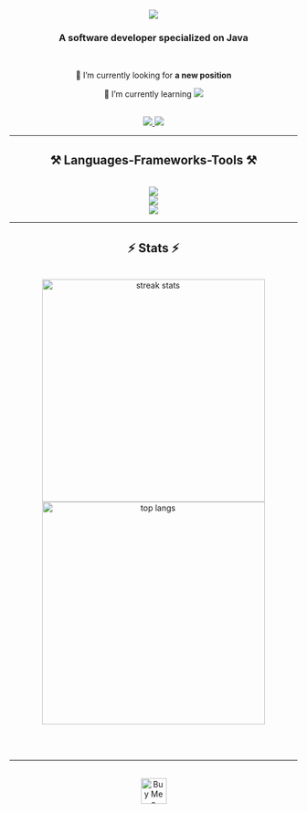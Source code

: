 <h1 align="center">
    <img src="https://readme-typing-svg.demolab.com?font=Ubuntu&weight=500&size=30&duration=2500&pause=1200&center=true&vCenter=true&random=false&width=500&height=70&lines=Hi+There!+%F0%9F%91%8B;I'm+Md+Zaki+Imam!;" />
</h1>

<h3 align="center">A software developer specialized on Java</h3>

<br/>

<div align="center">
 
 🔭 I’m currently looking for **a new position**
 
 🌱 I’m currently learning <img src="https://skillicons.dev/icons?i=aws,terraform" />

 </div>
 </br>
 
<div align="center"> 
  <a href="mailto:md.zaki.imam@outlook.com">
    <img src="https://img.shields.io/badge/Email-FF5722?style=for-the-badge&logo=gmail&logoColor=white" />
  </a>
  <a href="https://linkedin.com/in/md-zaki-imam" target="_blank">
    <img src="https://img.shields.io/badge/LinkedIn-0077B5?style=for-the-badge&logo=linkedin&logoColor=white" target="_blank" />
  </a>
</div>

 <hr/>
 
<h2 align="center">⚒️ Languages-Frameworks-Tools ⚒️</h2>
<br/>
<div align="center">
    <img src="https://skillicons.dev/icons?i=java,scala,spring,hibernate,kafka,rabbitmq,elasticsearch,docker,kubernetes,graphql,bash" />
</div>
<div align="center">
    <img src="https://skillicons.dev/icons?i=python,javascript,typescript,react,html,css,postgresql,mysql,mongodb" /><br>
</div>
<div align="center">
    <img src="https://skillicons.dev/icons?i=maven,jenkins,github,githubactions,gitlab,linux,idea,vscode" />
</div>

<hr/>

<h2 align="center">⚡ Stats ⚡</h2>
<br>
<div align=center>
  <img width=390 src="https://streak-stats.vercel.app/?user=nhf-zaki&count_private=true&theme=react&border_radius=10&size_weight=0.5&count_weight=0.5" alt="streak stats"/>
</div>
<div align="center">
    <img width=390 align="center" src="https://github-readme-stats.vercel.app/api/top-langs/?username=nhf-zaki&hide=HTML&langs_count=8&layout=compact&theme=react&border_radius=10&size_weight=0.5&count_weight=0.5&exclude_repo=github-readme-stats" alt="top langs" />
</div>

<br/><br/>

<hr/>

<br/>

<div align="center">
<a href='https://ko-fi.com/N4N7TDPCK' target='_blank'><img height='45' style='border:0px;height:45px;' src='https://storage.ko-fi.com/cdn/kofi5.png?v=3' border='0' alt='Buy Me a Coffee at ko-fi.com' /></a>
</div>

<br/>
